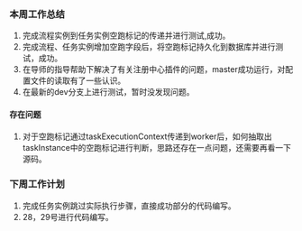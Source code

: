 ### 本周工作总结

1. 完成流程实例到任务实例空跑标记的传递并进行测试,成功。
2. 完成流程、任务实例增加空跑字段后，将空跑标记持久化到数据库并进行测试，成功。
3. 在导师的指导帮助下解决了有关注册中心插件的问题，master成功运行，对配置文件的读取有了一些认识。
4. 在最新的dev分支上进行测试，暂时没发现问题。

#### 存在问题

1. 对于空跑标记通过taskExecutionContext传递到worker后，如何抽取出taskInstance中的空跑标记进行判断，思路还存在一点问题，还需要再看一下源码。

### 下周工作计划

1. 完成任务实例跳过实际执行步骤，直接成功部分的代码编写。
2. 28，29号进行代码编写。